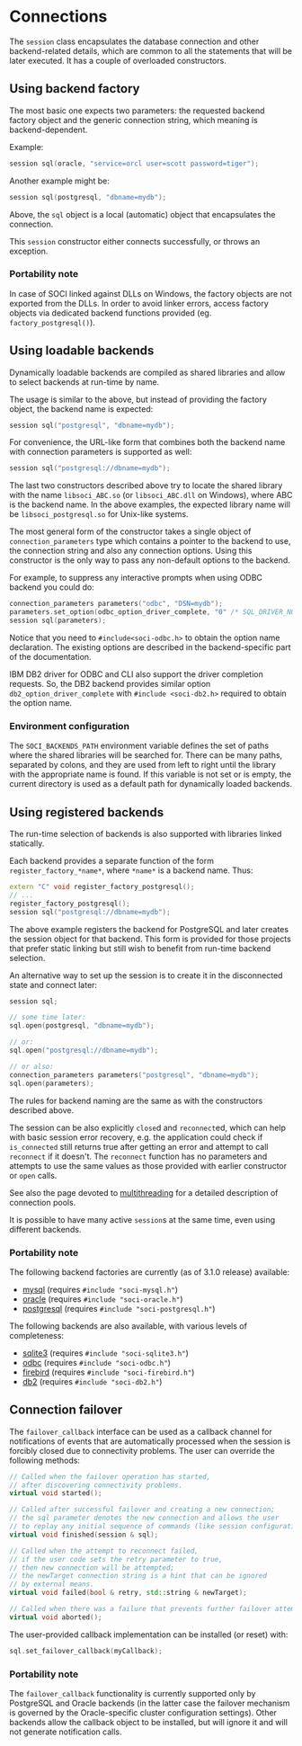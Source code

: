 # Connections

The `session` class encapsulates the database connection and other backend-related details, which are common to all the statements that will be later executed. It has a couple of overloaded constructors.

## Using backend factory

The most basic one expects two parameters: the requested backend factory object and the generic connection string,
which meaning is backend-dependent.

Example:

```cpp
session sql(oracle, "service=orcl user=scott password=tiger");
```

Another example might be:

```cpp
session sql(postgresql, "dbname=mydb");
```

Above, the `sql` object is a local (automatic) object that encapsulates the connection.

This `session` constructor either connects successfully, or throws an exception.

### Portability note

In case of SOCI linked against DLLs on Windows, the factory objects are not exported from the DLLs.
In order to avoid linker errors, access factory objects via dedicated backend functions
provided (eg. `factory_postgresql()`).

## Using loadable backends

Dynamically loadable backends are compiled as shared libraries and allow to select backends at run-time by name.

The usage is similar to the above, but instead of providing the factory object, the backend name is expected:

```cpp
session sql("postgresql", "dbname=mydb");
```

For convenience, the URL-like form that combines both the backend name with connection parameters is supported as well:

```cpp
session sql("postgresql://dbname=mydb");
```

The last two constructors described above try to locate the shared library with the name `libsoci_ABC.so` (or `libsoci_ABC.dll` on Windows), where ABC is the backend name.
In the above examples, the expected library name will be `libsoci_postgresql.so` for Unix-like systems.

The most general form of the constructor takes a single object of `connection_parameters` type which contains a pointer to the backend to use, the connection string and also any connection options.
Using this constructor is the only way to pass any non-default options to the backend.

For example, to suppress any interactive prompts when using ODBC backend you could do:

```cpp
connection_parameters parameters("odbc", "DSN=mydb");
parameters.set_option(odbc_option_driver_complete, "0" /* SQL_DRIVER_NOPROMPT */);
session sql(parameters);
```

Notice that you need to `#include<soci-odbc.h>` to obtain the option name declaration.
The existing options are described in the backend-specific part of the documentation.

IBM DB2 driver for ODBC and CLI also support the driver completion requests.
So, the DB2 backend provides similar option `db2_option_driver_complete` with `#include <soci-db2.h>` required to obtain the option name.

### Environment configuration

The `SOCI_BACKENDS_PATH` environment variable defines the set of paths where the shared libraries will be searched for.
There can be many paths, separated by colons, and they are used from left to right until the library with the appropriate name is found. If this variable is not set or is empty, the current directory is used as a default path for dynamically loaded backends.

## Using registered backends

The run-time selection of backends is also supported with libraries linked statically.

Each backend provides a separate function of the form `register_factory_*name*`, where `*name*` is a backend name. Thus:

```cpp
extern "C" void register_factory_postgresql();
// ...
register_factory_postgresql();
session sql("postgresql://dbname=mydb");
```

The above example registers the backend for PostgreSQL and later creates the session object for that backend.
This form is provided for those projects that prefer static linking but still wish to benefit from run-time backend selection.

An alternative way to set up the session is to create it in the disconnected state and connect later:

```cpp
session sql;

// some time later:
sql.open(postgresql, "dbname=mydb");

// or:
sql.open("postgresql://dbname=mydb");

// or also:
connection_parameters parameters("postgresql", "dbname=mydb");
sql.open(parameters);
```

The rules for backend naming are the same as with the constructors described above.

The session can be also explicitly `close`d and `reconnect`ed, which can help with basic session error recovery, e.g. the application could check if `is_connected` still returns true after getting an error and attempt to call `reconnect` if it doesn't.
The `reconnect` function has no parameters and attempts to use the same values as those provided with earlier constructor or `open` calls.

See also the page devoted to [multithreading](multithreading.md) for a detailed description of connection pools.

It is possible to have many active `session`s at the same time, even using different backends.

### Portability note

The following backend factories are currently (as of 3.1.0 release) available:

* [mysql](backends/mysql.md) (requires `#include "soci-mysql.h"`)
* [oracle](backends/oracle.md) (requires `#include "soci-oracle.h"`)
* [postgresql](backends/postgresql.md) (requires `#include "soci-postgresql.h"`)

The following backends are also available, with various levels of completeness:

* [sqlite3](backends/sqlite3.md) (requires `#include "soci-sqlite3.h"`)
* [odbc](backends/odbc.md) (requires `#include "soci-odbc.h"`)
* [firebird](backends/firebird.md) (requires `#include "soci-firebird.h"`)
* [db2](backends/db2.md) (requires `#include "soci-db2.h"`)

## Connection failover

The `failover_callback` interface can be used as a callback channel for notifications of events that are automatically processed when the session is forcibly closed due to connectivity problems. The user can override the following methods:

```cpp
// Called when the failover operation has started,
// after discovering connectivity problems.
virtual void started();

// Called after successful failover and creating a new connection;
// the sql parameter denotes the new connection and allows the user
// to replay any initial sequence of commands (like session configuration).
virtual void finished(session & sql);

// Called when the attempt to reconnect failed,
// if the user code sets the retry parameter to true,
// then new connection will be attempted;
// the newTarget connection string is a hint that can be ignored
// by external means.
virtual void failed(bool & retry, std::string & newTarget);

// Called when there was a failure that prevents further failover attempts.
virtual void aborted();
```

The user-provided callback implementation can be installed (or reset) with:

```cpp
sql.set_failover_callback(myCallback);
```

### Portability note

The `failover_callback` functionality is currently supported only by PostgreSQL and Oracle backends (in the latter case the failover mechanism is governed by the Oracle-specific cluster configuration settings).
Other backends allow the callback object to be installed, but will ignore it and will not generate notification calls.
